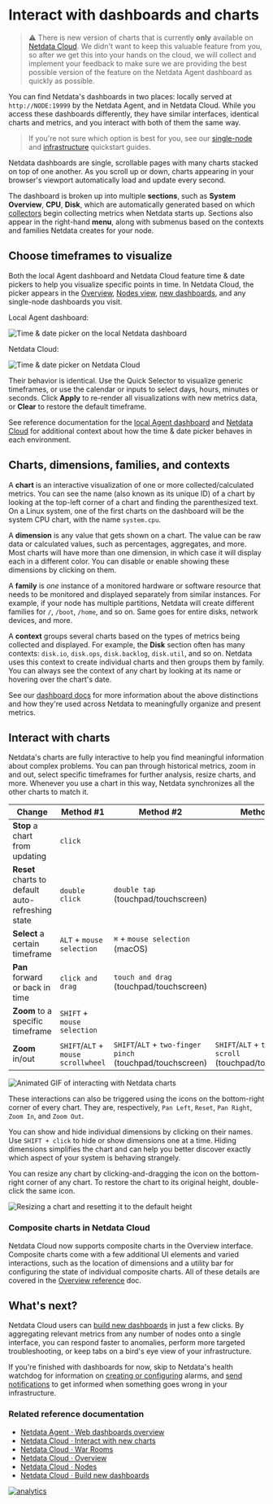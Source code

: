 <!--
title: "Interact with dashboards and charts"
description: "Zoom, highlight, and pan through time on hundreds of real-time, interactive charts to quickly discover the root cause of any anomaly."
custom_edit_url: https://github.com/netdata/netdata/edit/master/docs/visualize/interact-dashboards-charts.md
-->

# Interact with dashboards and charts

> ⚠️ There is new version of charts that is currently **only** available on [Netdata Cloud](/docs/cloud/visualize/interact-new-charts). We didn't
> want to keep this valuable feature from you, so after we get this into your hands on the cloud, we will collect and implement your feedback to make sure we are providing the best possible version of the feature on the Netdata Agent dashboard as quickly as possible.

You can find Netdata's dashboards in two places: locally served at `http://NODE:19999` by the Netdata Agent, and in
Netdata Cloud. While you access these dashboards differently, they have similar interfaces, identical charts and
metrics, and you interact with both of them the same way.

> If you're not sure which option is best for you, see our [single-node](/docs/quickstart/single-node.md) and
> [infrastructure](/docs/quickstart/infrastructure.md) quickstart guides.

Netdata dashboards are single, scrollable pages with many charts stacked on top of one another. As you scroll up or
down, charts appearing in your browser's viewport automatically load and update every second.

The dashboard is broken up into multiple **sections**, such as **System Overview**, **CPU**, **Disk**, which are
automatically generated based on which [collectors](/docs/collect/how-collectors-work.md) begin collecting metrics when
Netdata starts up. Sections also appear in the right-hand **menu**, along with submenus based on the contexts and
families Netdata creates for your node.

## Choose timeframes to visualize

Both the local Agent dashboard and Netdata Cloud feature time & date pickers to help you visualize specific points in
time. In Netdata Cloud, the picker appears in the [Overview](/docs/visualize/overview-infrastructure.md), [Nodes
view](https://learn.netdata.cloud/docs/cloud/visualize/nodes), [new
dashboards](https://learn.netdata.cloud/docs/cloud/visualize/dashboards), and any single-node dashboards you visit.

Local Agent dashboard:

![Time & date picker on the local Netdata
dashboard](https://user-images.githubusercontent.com/1153921/101512538-5875d080-3938-11eb-8daf-0fbd0948a04b.png)

Netdata Cloud:

![Time & date picker on Netdata
Cloud](https://user-images.githubusercontent.com/1153921/101512689-86f3ab80-3938-11eb-8abc-12171a9b8a5e.png)

Their behavior is identical. Use the Quick Selector to visualize generic timeframes, or use the calendar or inputs to
select days, hours, minutes or seconds. Click **Apply** to re-render all visualizations with new metrics data, or
**Clear** to restore the default timeframe.

See reference documentation for the [local Agent dashboard](/web/gui/README.md#time--date-picker) and [Netdata
Cloud](https://learn.netdata.cloud/docs/cloud/war-rooms#time--date-picker) for additional context about how the time &
date picker behaves in each environment.

## Charts, dimensions, families, and contexts

A **chart** is an interactive visualization of one or more collected/calculated metrics. You can see the name (also
known as its unique ID) of a chart by looking at the top-left corner of a chart and finding the parenthesized text. On a
Linux system, one of the first charts on the dashboard will be the system CPU chart, with the name `system.cpu`.

A **dimension** is any value that gets shown on a chart. The value can be raw data or calculated values, such as
percentages, aggregates, and more. Most charts will have more than one dimension, in which case it will display each in
a different color. You can disable or enable showing these dimensions by clicking on them.

A **family** is _one_ instance of a monitored hardware or software resource that needs to be monitored and displayed
separately from similar instances. For example, if your node has multiple partitions, Netdata will create different
families for `/`, `/boot`, `/home`, and so on. Same goes for entire disks, network devices, and more.

A **context** groups several charts based on the types of metrics being collected and displayed. For example, the
**Disk** section often has many contexts: `disk.io`, `disk.ops`, `disk.backlog`, `disk.util`, and so on. Netdata uses
this context to create individual charts and then groups them by family. You can always see the context of any chart by
looking at its name or hovering over the chart's date.

See our [dashboard docs](/web/README.md#charts-contexts-families) for more information about the above distinctions
and how they're used across Netdata to meaningfully organize and present metrics.

## Interact with charts

Netdata's charts are fully interactive to help you find meaningful information about complex problems. You can pan
through historical metrics, zoom in and out, select specific timeframes for further analysis, resize charts, and more.
Whenever you use a chart in this way, Netdata synchronizes all the other charts to match it.

| Change                                            | Method #1                           | Method #2                                                 | Method #3                                                  |
| ------------------------------------------------- | ----------------------------------- | --------------------------------------------------------- | ---------------------------------------------------------- |
| **Stop** a chart from updating                    | `click`                             |                                                           |                                                            |
| **Reset** charts to default auto-refreshing state | `double click`                      | `double tap` (touchpad/touchscreen)                       |                                                            |
| **Select** a certain timeframe                    | `ALT` + `mouse selection`           | `⌘` + `mouse selection` (macOS)                           |                                                            |
| **Pan** forward or back in time                   | `click and drag`                    | `touch and drag` (touchpad/touchscreen)                   |                                                            |
| **Zoom** to a specific timeframe                  | `SHIFT` + `mouse selection`         |                                                           |                                                            |
| **Zoom** in/out                                   | `SHIFT`/`ALT` + `mouse scrollwheel` | `SHIFT`/`ALT` + `two-finger pinch` (touchpad/touchscreen) | `SHIFT`/`ALT` + `two-finger scroll` (touchpad/touchscreen) |

![Animated GIF of interacting with Netdata
charts](https://user-images.githubusercontent.com/1153921/102652236-051b3380-412b-11eb-8f7c-a2372ed92cd0.gif)

These interactions can also be triggered using the icons on the bottom-right corner of every chart. They are,
respectively, `Pan Left`, `Reset`, `Pan Right`, `Zoom In`, and `Zoom Out`.

You can show and hide individual dimensions by clicking on their names. Use `SHIFT + click` to hide or show dimensions
one at a time. Hiding dimensions simplifies the chart and can help you better discover exactly which aspect of your
system is behaving strangely.

You can resize any chart by clicking-and-dragging the icon on the bottom-right corner of any chart. To restore the chart
to its original height, double-click the same icon.

![Resizing a chart and resetting it to the default
height](https://user-images.githubusercontent.com/1153921/102652691-24b25c00-412b-11eb-9e2c-95325fcedc67.gif)

### Composite charts in Netdata Cloud

Netdata Cloud now supports composite charts in the Overview interface. Composite charts come with a few additional UI
elements and varied interactions, such as the location of dimensions and a utility bar for configuring the state of
individual composite charts. All of these details are covered in the [Overview
reference](https://learn.netdata.cloud/docs/cloud/visualize/overview) doc.

## What's next?

Netdata Cloud users can [build new dashboards](/docs/visualize/create-dashboards.md) in just a few clicks. By
aggregating relevant metrics from any number of nodes onto a single interface, you can respond faster to anomalies,
perform more targeted troubleshooting, or keep tabs on a bird's eye view of your infrastructure.

If you're finished with dashboards for now, skip to Netdata's health watchdog for information on [creating or
configuring](/docs/monitor/configure-alarms.md) alarms, and [send notifications](/docs/monitor/enable-notifications.md)
to get informed when something goes wrong in your infrastructure.

### Related reference documentation

-   [Netdata Agent · Web dashboards overview](/web/README.md)
-   [Netdata Cloud · Interact with new charts](https://learn.netdata.cloud/docs/cloud/visualize/interact-new-charts)
-   [Netdata Cloud · War Rooms](https://learn.netdata.cloud/docs/cloud/war-rooms)
-   [Netdata Cloud · Overview](https://learn.netdata.cloud/docs/cloud/visualize/overview)
-   [Netdata Cloud · Nodes](https://learn.netdata.cloud/docs/cloud/visualize/nodes)
-   [Netdata Cloud · Build new dashboards](https://learn.netdata.cloud/docs/cloud/visualize/dashboards)

[![analytics](https://www.google-analytics.com/collect?v=1&aip=1&t=pageview&_s=1&ds=github&dr=https%3A%2F%2Fgithub.com%2Fnetdata%2Fnetdata&dl=https%3A%2F%2Fmy-netdata.io%2Fgithub%2Fdocs%2Fvisualize%2Finteract-dashboards-charts&_u=MAC~&cid=5792dfd7-8dc4-476b-af31-da2fdb9f93d2&tid=UA-64295674-3)](<>)
